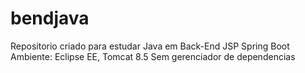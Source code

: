 # bendjava
Repositorio criado para estudar Java em Back-End JSP Spring Boot
Ambiente: Eclipse EE, Tomcat 8.5
Sem gerenciador de dependencias
